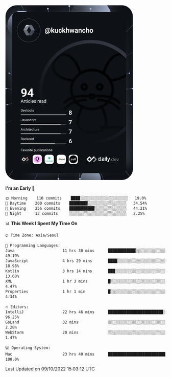 <a href="https://app.daily.dev/kuckhwancho"><img src="https://github.com/kuckjwi0928/kuckjwi0928/blob/master/devcard.svg" width="400" alt="Kuckjwi Devcard"/></a>

<!--START_SECTION:waka-->
**I'm an Early 🐤** 

```text
🌞 Morning    110 commits    ████░░░░░░░░░░░░░░░░░░░░░   19.0% 
🌆 Daytime    200 commits    ████████░░░░░░░░░░░░░░░░░   34.54% 
🌃 Evening    256 commits    ███████████░░░░░░░░░░░░░░   44.21% 
🌙 Night      13 commits     ░░░░░░░░░░░░░░░░░░░░░░░░░   2.25%

```


📊 **This Week I Spent My Time On** 

```text
⌚︎ Time Zone: Asia/Seoul

💬 Programming Languages: 
Java                     11 hrs 38 mins      ████████████░░░░░░░░░░░░░   49.19% 
JavaScript               4 hrs 29 mins       ████░░░░░░░░░░░░░░░░░░░░░   18.98% 
Kotlin                   3 hrs 14 mins       ███░░░░░░░░░░░░░░░░░░░░░░   13.68% 
XML                      1 hr 3 mins         █░░░░░░░░░░░░░░░░░░░░░░░░   4.47% 
Properties               1 hr 1 min          █░░░░░░░░░░░░░░░░░░░░░░░░   4.34%

🔥 Editors: 
IntelliJ                 22 hrs 46 mins      ████████████████████████░   96.25% 
GoLand                   32 mins             ░░░░░░░░░░░░░░░░░░░░░░░░░   2.28% 
WebStorm                 20 mins             ░░░░░░░░░░░░░░░░░░░░░░░░░   1.47%

💻 Operating System: 
Mac                      23 hrs 40 mins      █████████████████████████   100.0%

```


 Last Updated on 09/10/2022 15:03:12 UTC
<!--END_SECTION:waka-->
